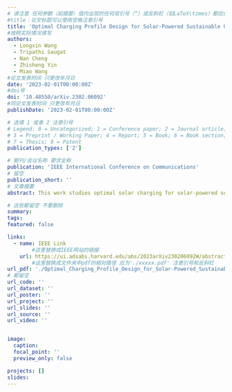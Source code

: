 ```yaml
---
# 请注意 任何参数（如摘要）值内出现的任何双引号（“）或反斜杠（如LaTeX\times）都应使用反斜杠（\）进行转义。例如，符号“和LaTeX text\times分别变为\”和\\times。有关详细信息，请参阅YAML或TOML文档。
#title：论文标题可以使用空格注意引号
title: 'Optimal Charging Profile Design for Solar-Powered Sustainable UAV Communication Networks'
#按照实际情况填写
authors:
  - Longxin Wang
  - Tripathi Saugat 
  - Nan Cheng
  - Zhisheng Yin
  - Miao Wang
#论文发表时间 只更改年月日
date: '2023-02-01T00:00:00Z'
#doi号
doi: '10.48550/arXiv.2302.06092'
#同论文发表时间 只更改年月日
publishDate: '2023-02-01T00:00:00Z'

# 选填 1 或者 2 注意引号
# Legend: 0 = Uncategorized; 1 = Conference paper; 2 = Journal article;
# 3 = Preprint / Working Paper; 4 = Report; 5 = Book; 6 = Book section;
# 7 = Thesis; 8 = Patent
publication_types: ['2']

# 期刊/会议名称 要求全称
publication: 'IEEE International Conference on Communications'
# 留空
publication_short: ''
# 文章摘要
abstract: This work studies optimal solar charging for solar-powered self-sustainable UAV communication networks, considering the day-scale time-variability of solar radiation and user service demand. The objective is to optimally trade off between the user coverage performance and the net energy loss of the network by proactively assigning UAVs to serve, charge, or land. Specifically, the studied problem is first formulated into a time-coupled mixed-integer non-convex optimization problem, and further decoupled into two sub-problems for tractability. To solve the challenge caused by time-coupling, deep reinforcement learning (DRL) algorithms are respectively designed for the two sub-problems. Particularly, a relaxation mechanism is put forward to overcome the "dimension curse" incurred by the large discrete action space in the second sub-problem. At last, simulation results demonstrate the efficacy of our designed DRL algorithms in trading off the communication performance against the net energy loss, and the impact of different parameters on the tradeoff performance.

# 这些都留空 不要删除
summary:  
tags:
featured: false

links:
  - name: IEEE Link
        #这里替换成IEEE网站的链接
    url: https://ui.adsabs.harvard.edu/abs/2023arXiv230206092W/abstract
        #这里替换成文件夹中pdf的相对路径 应为'./xxxxx.pdf' 注意引号和反斜杠
url_pdf: './Optimal_Charging_Profile_Design_for_Solar-Powered_Sustainable_UAV_Communication_Networks.pdf'
# 都留空
url_code: ''
url_dataset: ''
url_poster: ''
url_project: ''
url_slides: ''
url_source: ''
url_video: ''


image:
  caption: 
  focal_point: ''
  preview_only: false

projects: []
slides:
---
```


